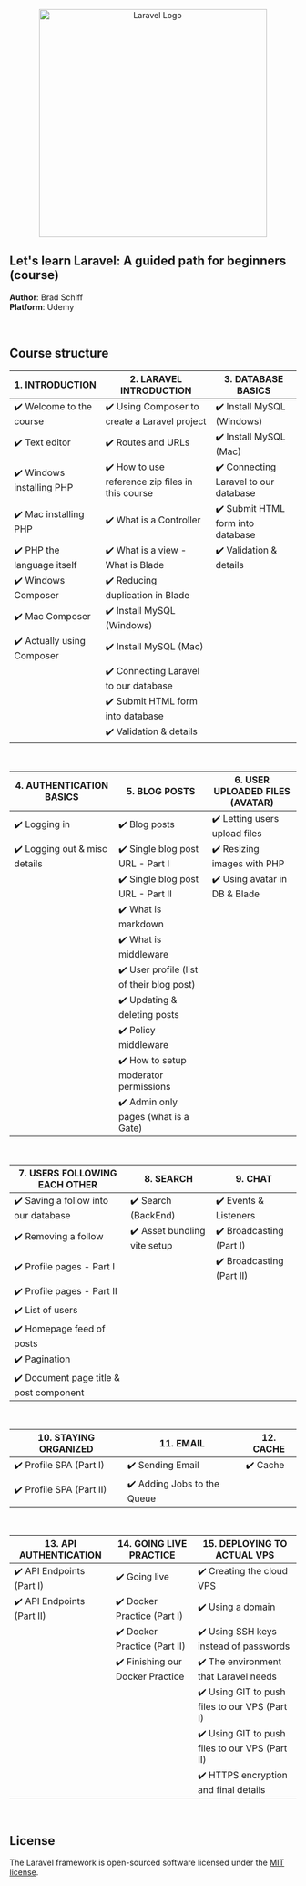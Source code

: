 <p align="center"><a href="https://laravel.com" target="_blank"><img src="https://raw.githubusercontent.com/laravel/art/master/logo-lockup/5%20SVG/2%20CMYK/1%20Full%20Color/laravel-logolockup-cmyk-red.svg" width="400" alt="Laravel Logo"></a></p>

## Let's learn Laravel: A guided path for beginners (course)

**Author**: Brad Schiff\
**Platform**: Udemy

<br>

## Course structure

| 1. INTRODUCTION             | 2. LARAVEL INTRODUCTION                        | 3. DATABASE BASICS                   |
|-----------------------------|------------------------------------------------|--------------------------------------|
| ✔️ Welcome to the course       | ✔️ Using Composer to create a Laravel project     | ✔️ Install MySQL (Windows)              |
| ✔️ Text editor                 | ✔️ Routes and URLs                                | ✔️ Install MySQL (Mac)                  |
| ✔️ Windows installing PHP      | ✔️ How to use reference zip files in this course  | ✔️ Connecting Laravel to our database   |
| ✔️ Mac installing PHP          | ✔️ What is a Controller                           | ✔️ Submit HTML form into database       |
| ✔️ PHP the language itself     | ✔️ What is a view - What is Blade                 | ✔️ Validation & details                 |
| ✔️ Windows Composer            | ✔️ Reducing duplication in Blade                  |                                      |
| ✔️ Mac Composer                | ✔️ Install MySQL (Windows)                        |                                      |
| ✔️ Actually using Composer     | ✔️ Install MySQL (Mac)                            |                                      |
|                             | ✔️ Connecting Laravel to our database             |                                      |
|                             | ✔️ Submit HTML form into database                 |                                      |
|                             | ✔️ Validation & details                           |                                      |

<br>

| 4. AUTHENTICATION BASICS      | 5. BLOG POSTS                                   | 6. USER UPLOADED FILES (AVATAR)        |
|-------------------------------|-------------------------------------------------|----------------------------------------|
| ✔️ Logging in                    | ✔️ Blog posts                                      | ✔️ Letting users upload files             |
| ✔️ Logging out & misc details    | ✔️ Single blog post URL - Part I                   | ✔️ Resizing images with PHP               |
|                               | ✔️ Single blog post URL - Part II                  | ✔️ Using avatar in DB & Blade             |
|                               | ✔️ What is markdown                                |                                        |
|                               | ✔️ What is middleware                              |                                        |
|                               | ✔️ User profile (list of their blog post)          |                                        |
|                               | ✔️ Updating & deleting posts                       |                                        |
|                               | ✔️ Policy middleware                               |                                        |
|                               | ✔️ How to setup moderator permissions              |                                        |
|                               | ✔️ Admin only pages (what is a Gate)               |                                        |

<br>

| 7. USERS FOLLOWING EACH OTHER         | 8. SEARCH                  | 9. CHAT                  |
|---------------------------------------|----------------------------|--------------------------|
| ✔️ Saving a follow into our database     | ✔️ Search (BackEnd)           | ✔️ Events & Listeners       |
| ✔️ Removing a follow                     | ✔️ Asset bundling vite setup  | ✔️ Broadcasting (Part I)    |
| ✔️ Profile pages - Part I                |                            | ✔️ Broadcasting (Part II)   |
| ✔️ Profile pages - Part II               |                            |                          |
| ✔️ List of users                         |                            |                          |
| ✔️ Homepage feed of posts                |                            |                          |
| ✔️ Pagination                            |                            |                          |
| ✔️ Document page title & post component  |                            |                          |

<br>

| 10. STAYING ORGANIZED     | 11. EMAIL                          | 12. CACHE     |
|---------------------------|------------------------------------|---------------|
| ✔️ Profile SPA (Part I)  | ✔️ Sending Email                      | ✔️ Cache         |
| ✔️ Profile SPA (Part II) | ✔️ Adding Jobs to the Queue           |               |

<br>

| 13. API AUTHENTICATION     | 14. GOING LIVE PRACTICE         | 15. DEPLOYING TO ACTUAL VPS                  |
|---------------------------|----------------------------------|----------------------------------------------|
| ✔️ API Endpoints (Part I)    | ✔️ Going live                       | ✔️ Creating the cloud VPS                       |
| ✔️ API Endpoints (Part II)   | ✔️ Docker Practice (Part I)         | ✔️ Using a domain                               |
|                           | ✔️ Docker Practice (Part II)        | ✔️ Using SSH keys instead of passwords          |
|                           | ✔️ Finishing our Docker Practice    | ✔️ The environment that Laravel needs           |
|                           |                                  | ✔️ Using GIT to push files to our VPS (Part I)  |
|                           |                                  | ✔️ Using GIT to push files to our VPS (Part II) |
|                           |                                  | ✔️ HTTPS encryption and final details           |

<br>

## License

The Laravel framework is open-sourced software licensed under the [MIT license](https://opensource.org/licenses/MIT).
